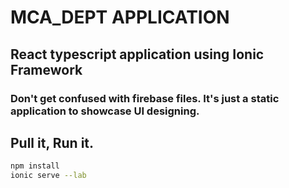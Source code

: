 # MCA_DEPT APPLICATION

## React typescript application using Ionic Framework

### Don't get confused with firebase files. It's just a static application to showcase UI designing.


## Pull it, Run it.

```bash
npm install
ionic serve --lab
```
